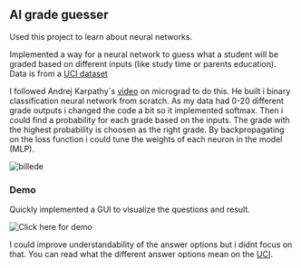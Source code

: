 ## AI grade guesser
Used this project to learn about neural networks.

Implemented a way for a neural network to guess what a student will be graded based on different inputs (like study time or parents education).
Data is from a [UCI dataset](https://archive.ics.uci.edu/dataset/320/student+performance)

I followed Andrej Karpathy´s [video](https://www.youtube.com/watch?v=VMj-3S1tku0) on micrograd to do this. 
He built i binary classification neural network from scratch. As my data had 0-20 different grade outputs i changed the code a bit so it implemented softmax. Then i could find a probability for each grade based on the inputs. The grade with the highest probability is choosen as the right grade.
By backpropagating on the loss function i could tune the weights of each neuron in the model (MLP). 

﻿![billede](https://github.com/gbalslevn/gradeGuesser/assets/97167089/b62499eb-187a-4585-81be-264c9236076b)

### Demo

Quickly implemented a GUI to visualize the questions and result. 

![Click here for demo](https://github.com/gbalslevn/gradeGuesser/assets/97167089/4f475fca-09b6-463e-bb61-9241a39a6b0e)


I could improve understandability of the answer options but i didnt focus on that. You can read what the different answer options mean on the [UCI](https://archive.ics.uci.edu/dataset/320/student+performance).



